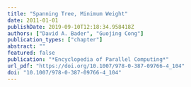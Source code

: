 ```yaml
---
title: "Spanning Tree, Minimum Weight"
date: 2011-01-01
publishDate: 2019-09-10T12:18:34.958418Z
authors: ["David A. Bader", "Guojing Cong"]
publication_types: ["chapter"]
abstract: ""
featured: false
publication: "*Encyclopedia of Parallel Computing*"
url_pdf: "https://doi.org/10.1007/978-0-387-09766-4_104"
doi: "10.1007/978-0-387-09766-4_104"
---
```


